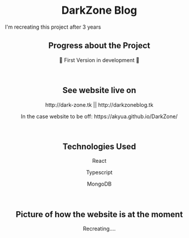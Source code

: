 <h1 align="center">DarkZone Blog</h1>

<p>I'm recreating this project after 3 years</p>

<h2 align="center"> Progress about the Project </h2>
<p align="center"> 🚧 First Version in development 🚧 </p>

<br>

<h2 align="center"> See website live on </h2>
<p align="center"> http://dark-zone.tk || http://darkzoneblog.tk </p>
<p align="center"> In the case website to be off:  https://akyua.github.io/DarkZone/ </p>

<br>

<h2 align="center"> Technologies Used </h2>

<p align="center"> React </p>
<p align="center"> Typescript </p>
<p align="center"> MongoDB </p>

<br>

<h2 align="center"> Picture of how the website is at the moment </h2>

<div align="center">

Recreating....

</div>